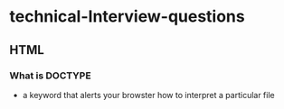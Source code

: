 # technical-Interview-questions

## HTML

### What is DOCTYPE

* a keyword that alerts your browster how to interpret a particular file
